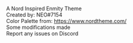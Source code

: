 A Nord Inspired Enmity Theme <br>
Created by: NEO#7154 <br>
Color Palette from: https://www.nordtheme.com/ <br>
Some modifications made <br>
Report any issues on Discord
